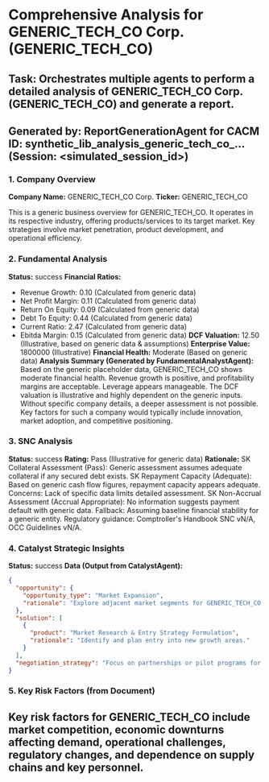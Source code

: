 # Comprehensive Analysis for GENERIC_TECH_CO Corp. (GENERIC_TECH_CO)

## Task: Orchestrates multiple agents to perform a detailed analysis of GENERIC_TECH_CO Corp. (GENERIC_TECH_CO) and generate a report.
Generated by: ReportGenerationAgent for CACM ID: synthetic_lib_analysis_generic_tech_co_... (Session: <simulated_session_id>)
---

### 1. Company Overview
**Company Name:** GENERIC_TECH_CO Corp.
**Ticker:** GENERIC_TECH_CO

This is a generic business overview for GENERIC_TECH_CO. It operates in its respective industry, offering products/services to its target market. Key strategies involve market penetration, product development, and operational efficiency.

### 2. Fundamental Analysis
**Status:** success
**Financial Ratios:**
- Revenue Growth: 0.10 (Calculated from generic data)
- Net Profit Margin: 0.11 (Calculated from generic data)
- Return On Equity: 0.09 (Calculated from generic data)
- Debt To Equity: 0.44 (Calculated from generic data)
- Current Ratio: 2.47 (Calculated from generic data)
- Ebitda Margin: 0.15 (Calculated from generic data)
**DCF Valuation:** 12.50 (Illustrative, based on generic data & assumptions)
**Enterprise Value:** 1800000 (Illustrative)
**Financial Health:** Moderate (Based on generic data)
**Analysis Summary (Generated by FundamentalAnalystAgent):**
Based on the generic placeholder data, GENERIC_TECH_CO shows moderate financial health. Revenue growth is positive, and profitability margins are acceptable. Leverage appears manageable. The DCF valuation is illustrative and highly dependent on the generic inputs. Without specific company details, a deeper assessment is not possible. Key factors for such a company would typically include innovation, market adoption, and competitive positioning.

### 3. SNC Analysis
**Status:** success
**Rating:** Pass (Illustrative for generic data)
**Rationale:**
SK Collateral Assessment (Pass): Generic assessment assumes adequate collateral if any secured debt exists. SK Repayment Capacity (Adequate): Based on generic cash flow figures, repayment capacity appears adequate. Concerns: Lack of specific data limits detailed assessment. SK Non-Accrual Assessment (Accrual Appropriate): No information suggests payment default with generic data. Fallback: Assuming baseline financial stability for a generic entity. Regulatory guidance: Comptroller's Handbook SNC vN/A, OCC Guidelines vN/A.

### 4. Catalyst Strategic Insights
**Status:** success
**Data (Output from CatalystAgent):**
```json
{
  "opportunity": {
    "opportunity_type": "Market Expansion",
    "rationale": "Explore adjacent market segments for GENERIC_TECH_CO based on current generic capabilities."
  },
  "solution": [
    {
      "product": "Market Research & Entry Strategy Formulation",
      "rationale": "Identify and plan entry into new growth areas."
    }
  ],
  "negotiation_strategy": "Focus on partnerships or pilot programs for new market entry."
}
```

### 5. Key Risk Factors (from Document)
Key risk factors for GENERIC_TECH_CO include market competition, economic downturns affecting demand, operational challenges, regulatory changes, and dependence on supply chains and key personnel.
---
